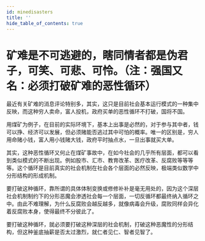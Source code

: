 ```yaml
---
id: minedisasters
title: ''
hide_table_of_contents: true
---
```


# 矿难是不可逃避的，瞎同情者都是伪君子，可笑、可悲、可怜。（注：强国又名：必须打破矿难的恶性循环）

最近有关矿难的消息评论特别多，其实，这只是目前社会基本运行模式的一种集中反映，而这种穷人卖命，富人投机，政府买单的恶性循环不打破，国将不国。 

用煤矿为例子，在目前的实际环境下，基本上出事是必然的，对于参与其中者，钱可以挣、经济可以发展，但必须赌能否逃过其中可怕的概率。唯一的区别是，穷人用命赌小钱，富人用小钱赌大钱，政府平时抽点水，一旦出事就买大单。 

其实，这种恶性循环又何止在煤矿事故中，在如今社会的几乎所有层面，都可以看到类似模式的不断出现。例如股市、汇市、教育改革、医疗改革、反腐败等等等等。这个循环是目前真实的社会机制在社会各个层面的必然反映，极端类似数学中分形结构的形成机制。 

要打破这种循环，靠所谓的具体体制变换或修修补补是毫无用处的，因为这个深层社会机制制约下的分形恶魔会渗透社会每一个层面，一切反循环都最终纳入循环之中。由此不难理解，为什么反腐败会越反越多，就像病毒会升级，腐败同样会异化着反腐败本身，使得最终不分彼此了。 

要打破这种循环，就必须要打破这种深层的社会机制，打破这种恶魔性的分形结构，但这种釜底抽薪是否太过激烈，就仁者见仁、智者见智了。